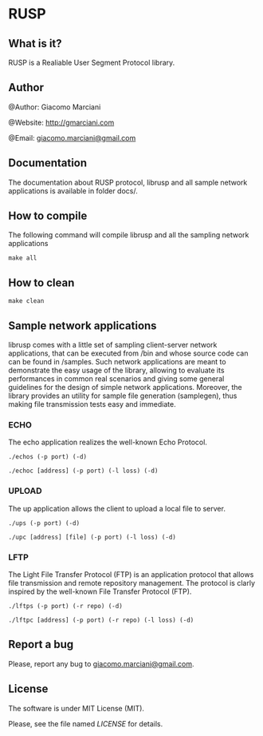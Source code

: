 # RUSP

## What is it?

RUSP is a Realiable User Segment Protocol library.

## Author

@Author:    Giacomo Marciani

@Website:   http://gmarciani.com

@Email:     giacomo.marciani@gmail.com

## Documentation

The documentation about RUSP protocol, librusp and all sample network applications is available in folder docs/.

## How to compile

The following command will compile librusp and all the sampling network applications

`make all`

## How to clean

`make clean`

## Sample network applications

librusp comes with a little set of sampling client-server network applications, 
that can be executed from /bin and whose source code can can be found in /samples. 
Such network applications are meant to demonstrate the easy usage of the library, 
allowing to evaluate its performances in common real scenarios 
and giving some general guidelines for the design of simple network applications. 
Moreover, the library provides an utility for sample file generation (samplegen), 
thus making file transmission tests easy and immediate.

### ECHO

The echo application realizes the well-known Echo Protocol.

`./echos (-p port) (-d)`

`./echoc [address] (-p port) (-l loss) (-d)`

### UPLOAD

The up application allows the client to upload a local file to server.

`./ups (-p port) (-d)`

`./upc [address] [file] (-p port) (-l loss) (-d)`

### LFTP

The Light File Transfer Protocol (FTP) is an application protocol that allows file 
transmission and remote repository management. 
The protocol is clarly inspired by the well-known File Transfer Protocol (FTP).

`./lftps (-p port) (-r repo) (-d)`

`./lftpc [address] (-p port) (-r repo) (-l loss) (-d)`


## Report a bug

Please, report any bug to giacomo.marciani@gmail.com.

## License

The software is under MIT License (MIT).

Please, see the file named *LICENSE* for details.
